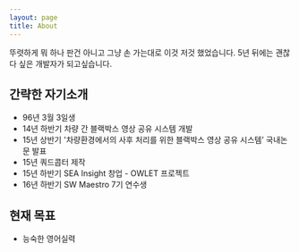 ```yaml
---
layout: page
title: About
---
```


<p class="message">
  뚜렷하게 뭐 하나 판건 아니고 그냥 손 가는대로 이것 저것 했었습니다.
  5년 뒤에는 괜찮다 싶은 개발자가 되고싶습니다.
</p>

## **간략한 자기소개**

* 96년 3월 3일생
* 14년 하반기 차량 간 블랙박스 영상 공유 시스템 개발
* 15년 상반기 '차량환경에서의 사후 처리를 위한 블랙박스 영상 공유 시스템’ 국내논문 발표
* 15년 쿼드콥터 제작
* 15년 하반기 SEA Insight 창업 - OWLET 프로젝트
* 16년 하반기 SW Maestro 7기 연수생

## **현재 목표**
* 능숙한 영어실력
